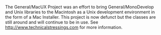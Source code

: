 The General/MacUX Project was an effort to bring General/MonoDevelop and Unix libraries to the Macintosh as a Unix development environment in the form of a Mac Installer. This project is now defunct but the classes are still around and will continue to be in use. See http://www.technicalstressings.com for more information.